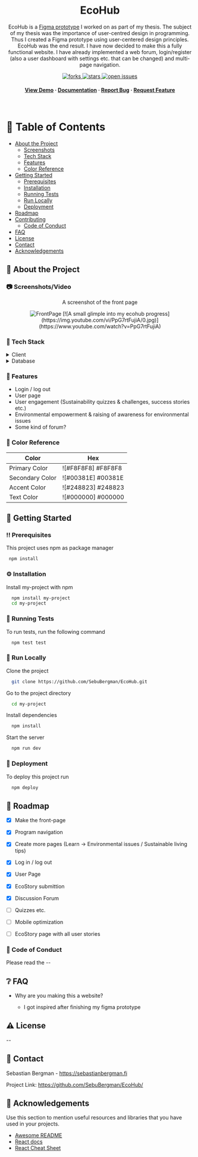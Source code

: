 <!--
Hey, thanks for using the awesome-readme-template template.  
If you have any enhancements, then fork this project and create a pull request 
or just open an issue with the label "enhancement".

Don't forget to give this project a star for additional support ;)
Maybe you can mention me or this repo in the acknowledgements too
-->
<div align="center">

  <!--<img src="assets/logo.png" alt="logo" width="200" height="auto" />-->
  <h1>EcoHub</h1>
  
  <p>
    EcoHub is a <a href="https://www.figma.com/proto/SLd2mjiyNSjfWAPjqlxLRV/Ymp%C3%A4rist%C3%B6n-kest%C3%A4vyyden-keskus?type=design&node-id=262-7167&t=ENi7NouD9OYJuqqR-1&scaling=min-zoom&page-id=0%3A1&starting-point-node-id=262%3A7167&mode=design">Figma prototype</a> I worked on as part of my thesis. The subject of my thesis was the importance of user-centred design in programming. Thus I created a Figma prototype using user-centered design principles. EcoHub was the end result. I have now decided to make this a fully functional website. I have already implemented a web forum, login/register (also a user dashboard with settings etc. that can be changed) and multi-page navigation.
  </p>
  
  
<!-- Badges -->
<p>
  <a href="https://github.com/SebuBergman/EcoHub/network/members">
    <img src="https://img.shields.io/github/forks/SebuBergman/EcoHub" alt="forks" />
  </a>
  <a href="https://github.com/SebuBergman/EcoHub/stargazers">
    <img src="https://img.shields.io/github/stars/SebuBergman/EcoHub" alt="stars" />
  </a>
  <a href="https://github.com/SebuBergman/EcoHub/issues/">
    <img src="https://img.shields.io/github/issues/SebuBergman/EcoHub" alt="open issues" />
  </a>
</p>
   
<h4>
    <a href="https://github.com/SebuBergman/EcoHub">View Demo</a>
  <span> · </span>
    <a href="https://github.com/SebuBergman/EcoHub">Documentation</a>
  <span> · </span>
    <a href="https://github.com/SebuBergman/EcoHub">Report Bug</a>
  <span> · </span>
    <a href="https://github.com/SebuBergman/EcoHub">Request Feature</a>
  </h4>
</div>

<br />

<!-- Table of Contents -->
# :notebook_with_decorative_cover: Table of Contents

- [About the Project](#star2-about-the-project)
  * [Screenshots](#camera-screenshots)
  * [Tech Stack](#space_invader-tech-stack)
  * [Features](#dart-features)
  * [Color Reference](#art-color-reference)
- [Getting Started](#toolbox-getting-started)
  * [Prerequisites](#bangbang-prerequisites)
  * [Installation](#gear-installation)
  * [Running Tests](#test_tube-running-tests)
  * [Run Locally](#running-run-locally)
  * [Deployment](#triangular_flag_on_post-deployment)
- [Roadmap](#compass-roadmap)
- [Contributing](#wave-contributing)
  * [Code of Conduct](#scroll-code-of-conduct)
- [FAQ](#grey_question-faq)
- [License](#warning-license)
- [Contact](#handshake-contact)
- [Acknowledgements](#gem-acknowledgements)

  

<!-- About the Project -->
## :star2: About the Project

<div>
  <p></p>
</div>

<!-- Screenshots -->
### :camera: Screenshots/Video

<div align="center"> 
  <p>A screenshot of the front page</p>
  <img src="https://github.com/SebuBergman/EcoHub/blob/main/src/assets/EcoHub_FrontPage.png" alt="FrontPage" />
  [![A small glimple into my ecohub progress](https://img.youtube.com/vi/PpG7rtFujiA/0.jpg)](https://www.youtube.com/watch?v=PpG7rtFujiA)
</div>


<!-- TechStack -->
### :space_invader: Tech Stack

<details>
  <summary>Client</summary>
  <ul>
    <li><a href="https://reactjs.org/">React.js</a></li>
    <li><a href="https://sass-lang.com">Sass</a></li>
        <li><a href="https://mui.com/material-ui">Material UI</a></li>
  </ul>
</details>

<details>
  <summary>Database</summary>
  <ul>
    <li><a href="https://firebase.google.com">Firebase</a></li>
  </ul>
</details>

<!-- Features -->
### :dart: Features

- Login / log out
- User page
- User engagement (Sustainability quizzes & challenges, success stories etc.)
- Environmental empowerment & raising of awareness for environmental issues
- Some kind of forum?

<!-- Color Reference -->
### :art: Color Reference

| Color             | Hex                                                                |
| ----------------- | ------------------------------------------------------------------ |
| Primary Color | ![#F8F8F8] #F8F8F8 |
| Secondary Color | ![#00381E] #00381E |
| Accent Color | ![#248823] #248823 |
| Text Color | ![#000000] #000000 |


<!-- Getting Started -->
## 	:toolbox: Getting Started

<!-- Prerequisites -->
### :bangbang: Prerequisites

This project uses npm as package manager

```bash
 npm install
```

<!-- Installation -->
### :gear: Installation

Install my-project with npm

```bash
  npm install my-project
  cd my-project
```
   
<!-- Running Tests -->
### :test_tube: Running Tests

To run tests, run the following command

```bash
  npm test test
```

<!-- Run Locally -->
### :running: Run Locally

Clone the project

```bash
  git clone https://github.com/SebuBergman/EcoHub.git
```

Go to the project directory

```bash
  cd my-project
```

Install dependencies

```bash
  npm install
```

Start the server

```bash
  npm run dev
```


<!-- Deployment -->
### :triangular_flag_on_post: Deployment

To deploy this project run

```bash
  npm deploy
```

<!-- Roadmap -->
## :compass: Roadmap

* [x] Make the front-page
* [x] Program navigation
* [x] Create more pages (Learn -> Environmental issues / Sustainable living tips)
* [x] Log in / log out
* [x] User Page
* [x] EcoStory submittion
* [x] Discussion Forum
* [ ] Quizzes etc.
* [ ] Mobile optimization
* [ ] EcoStory page with all user stories


<!-- Code of Conduct -->
### :scroll: Code of Conduct

Please read the -- <!--[Code of Conduct](https://github.com/Louis3797/awesome-readme-template/blob/master/CODE_OF_CONDUCT.md)-->

<!-- FAQ -->
## :grey_question: FAQ

- Why are you making this a website?

  + I got inspired after finishing my figma prototype


<!-- License -->
## :warning: License

--

<!-- Contact -->
## :handshake: Contact

Sebastian Bergman - https://sebastianbergman.fi

Project Link: https://github.com/SebuBergman/EcoHub/


<!-- Acknowledgments -->
## :gem: Acknowledgements

Use this section to mention useful resources and libraries that you have used in your projects.

 - [Awesome README](https://github.com/matiassingers/awesome-readme)
 - [React docs](https://reactjs.org/docs/getting-started.html)
 - [React Cheat Sheet](https://www.freecodecamp.org/news/the-react-cheatsheet/)

